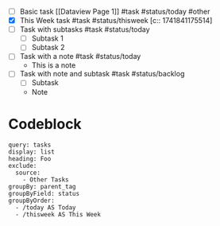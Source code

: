 - [ ] Basic task [[Dataview Page 1]] #task #status/today #other
- [x] This Week task #task #status/thisweek [c:: 1741841175514]
- [ ] Task with subtasks #task #status/today 
	- [ ] Subtask 1
	- [ ] Subtask 2
- [ ] Task with a note #task #status/today 
	- This is a note
- [ ] Task with note and subtask #task #status/backlog
	- [ ] Subtask
	- Note

# Codeblock

```minion
query: tasks
display: list
heading: Foo
exclude:
  source:
    - Other Tasks
groupBy: parent_tag
groupByField: status
groupByOrder:
  - /today AS Today
  - /thisweek AS This Week
```

